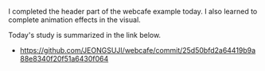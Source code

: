 I completed the header part of the webcafe example today. I also learned to complete animation effects in the visual.

Today's study is summarized in the link below.
- https://github.com/JEONGSUJI/webcafe/commit/25d50bfd2a64419b9a88e8340f20f51a6430f064
